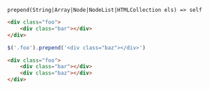     prepend(String|Array|Node|NodeList|HTMLCollection els) => self

~~~html
<div class="foo">
    <div class="bar"></div>
</div>
~~~

~~~js
$('.foo').prepend('<div class="baz"></div>')
~~~

~~~html
<div class="foo">
    <div class="bar"></div>
    <div class="baz"></div>
</div>
~~~